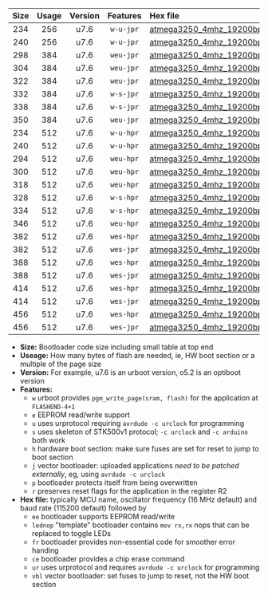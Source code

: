 |Size|Usage|Version|Features|Hex file|
|:-:|:-:|:-:|:-:|:--|
|234|256|u7.6|`w-u-jpr`|[atmega3250_4mhz_19200bps_ur_vbl.hex](https://raw.githubusercontent.com/stefanrueger/urboot/main/atmega3250_4mhz_19200bps_ur_vbl.hex)|
|240|256|u7.6|`w-u-jpr`|[atmega3250_4mhz_19200bps_lednop_ur_vbl.hex](https://raw.githubusercontent.com/stefanrueger/urboot/main/atmega3250_4mhz_19200bps_lednop_ur_vbl.hex)|
|298|384|u7.6|`weu-jpr`|[atmega3250_4mhz_19200bps_ee_ur_vbl.hex](https://raw.githubusercontent.com/stefanrueger/urboot/main/atmega3250_4mhz_19200bps_ee_ur_vbl.hex)|
|304|384|u7.6|`weu-jpr`|[atmega3250_4mhz_19200bps_ee_lednop_ur_vbl.hex](https://raw.githubusercontent.com/stefanrueger/urboot/main/atmega3250_4mhz_19200bps_ee_lednop_ur_vbl.hex)|
|322|384|u7.6|`weu-jpr`|[atmega3250_4mhz_19200bps_ee_lednop_fr_ur_vbl.hex](https://raw.githubusercontent.com/stefanrueger/urboot/main/atmega3250_4mhz_19200bps_ee_lednop_fr_ur_vbl.hex)|
|332|384|u7.6|`w-s-jpr`|[atmega3250_4mhz_19200bps_vbl.hex](https://raw.githubusercontent.com/stefanrueger/urboot/main/atmega3250_4mhz_19200bps_vbl.hex)|
|338|384|u7.6|`w-s-jpr`|[atmega3250_4mhz_19200bps_lednop_vbl.hex](https://raw.githubusercontent.com/stefanrueger/urboot/main/atmega3250_4mhz_19200bps_lednop_vbl.hex)|
|350|384|u7.6|`weu-jpr`|[atmega3250_4mhz_19200bps_ee_lednop_fr_ce_ur_vbl.hex](https://raw.githubusercontent.com/stefanrueger/urboot/main/atmega3250_4mhz_19200bps_ee_lednop_fr_ce_ur_vbl.hex)|
|234|512|u7.6|`w-u-hpr`|[atmega3250_4mhz_19200bps_ur.hex](https://raw.githubusercontent.com/stefanrueger/urboot/main/atmega3250_4mhz_19200bps_ur.hex)|
|240|512|u7.6|`w-u-hpr`|[atmega3250_4mhz_19200bps_lednop_ur.hex](https://raw.githubusercontent.com/stefanrueger/urboot/main/atmega3250_4mhz_19200bps_lednop_ur.hex)|
|294|512|u7.6|`weu-hpr`|[atmega3250_4mhz_19200bps_ee_ur.hex](https://raw.githubusercontent.com/stefanrueger/urboot/main/atmega3250_4mhz_19200bps_ee_ur.hex)|
|300|512|u7.6|`weu-hpr`|[atmega3250_4mhz_19200bps_ee_lednop_ur.hex](https://raw.githubusercontent.com/stefanrueger/urboot/main/atmega3250_4mhz_19200bps_ee_lednop_ur.hex)|
|318|512|u7.6|`weu-hpr`|[atmega3250_4mhz_19200bps_ee_lednop_fr_ur.hex](https://raw.githubusercontent.com/stefanrueger/urboot/main/atmega3250_4mhz_19200bps_ee_lednop_fr_ur.hex)|
|328|512|u7.6|`w-s-hpr`|[atmega3250_4mhz_19200bps.hex](https://raw.githubusercontent.com/stefanrueger/urboot/main/atmega3250_4mhz_19200bps.hex)|
|334|512|u7.6|`w-s-hpr`|[atmega3250_4mhz_19200bps_lednop.hex](https://raw.githubusercontent.com/stefanrueger/urboot/main/atmega3250_4mhz_19200bps_lednop.hex)|
|346|512|u7.6|`weu-hpr`|[atmega3250_4mhz_19200bps_ee_lednop_fr_ce_ur.hex](https://raw.githubusercontent.com/stefanrueger/urboot/main/atmega3250_4mhz_19200bps_ee_lednop_fr_ce_ur.hex)|
|382|512|u7.6|`wes-hpr`|[atmega3250_4mhz_19200bps_ee.hex](https://raw.githubusercontent.com/stefanrueger/urboot/main/atmega3250_4mhz_19200bps_ee.hex)|
|382|512|u7.6|`wes-jpr`|[atmega3250_4mhz_19200bps_ee_vbl.hex](https://raw.githubusercontent.com/stefanrueger/urboot/main/atmega3250_4mhz_19200bps_ee_vbl.hex)|
|388|512|u7.6|`wes-hpr`|[atmega3250_4mhz_19200bps_ee_lednop.hex](https://raw.githubusercontent.com/stefanrueger/urboot/main/atmega3250_4mhz_19200bps_ee_lednop.hex)|
|388|512|u7.6|`wes-jpr`|[atmega3250_4mhz_19200bps_ee_lednop_vbl.hex](https://raw.githubusercontent.com/stefanrueger/urboot/main/atmega3250_4mhz_19200bps_ee_lednop_vbl.hex)|
|414|512|u7.6|`wes-hpr`|[atmega3250_4mhz_19200bps_ee_lednop_fr.hex](https://raw.githubusercontent.com/stefanrueger/urboot/main/atmega3250_4mhz_19200bps_ee_lednop_fr.hex)|
|414|512|u7.6|`wes-jpr`|[atmega3250_4mhz_19200bps_ee_lednop_fr_vbl.hex](https://raw.githubusercontent.com/stefanrueger/urboot/main/atmega3250_4mhz_19200bps_ee_lednop_fr_vbl.hex)|
|456|512|u7.6|`wes-hpr`|[atmega3250_4mhz_19200bps_ee_lednop_fr_ce.hex](https://raw.githubusercontent.com/stefanrueger/urboot/main/atmega3250_4mhz_19200bps_ee_lednop_fr_ce.hex)|
|456|512|u7.6|`wes-jpr`|[atmega3250_4mhz_19200bps_ee_lednop_fr_ce_vbl.hex](https://raw.githubusercontent.com/stefanrueger/urboot/main/atmega3250_4mhz_19200bps_ee_lednop_fr_ce_vbl.hex)|

- **Size:** Bootloader code size including small table at top end
- **Useage:** How many bytes of flash are needed, ie, HW boot section or a multiple of the page size
- **Version:** For example, u7.6 is an urboot version, o5.2 is an optiboot version
- **Features:**
  + `w` urboot provides `pgm_write_page(sram, flash)` for the application at `FLASHEND-4+1`
  + `e` EEPROM read/write support
  + `u` uses urprotocol requiring `avrdude -c urclock` for programming
  + `s` uses skeleton of STK500v1 protocol; `-c urclock` and `-c arduino` both work
  + `h` hardware boot section: make sure fuses are set for reset to jump to boot section
  + `j` vector bootloader: uploaded applications *need to be patched externally*, eg, using `avrdude -c urclock`
  + `p` bootloader protects itself from being overwritten
  + `r` preserves reset flags for the application in the register R2
- **Hex file:** typically MCU name, oscillator frequency (16 MHz default) and baud rate (115200 default) followed by
  + `ee` bootloader supports EEPROM read/write
  + `lednop` "template" bootloader contains `mov rx,rx` nops that can be replaced to toggle LEDs
  + `fr` bootloader provides non-essential code for smoother error handing
  + `ce` bootloader provides a chip erase command
  + `ur` uses urprotocol and requires `avrdude -c urclock` for programming
  + `vbl` vector bootloader: set fuses to jump to reset, not the HW boot section
